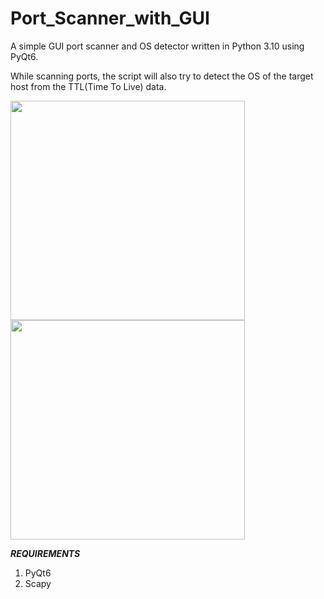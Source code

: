 # Port_Scanner_with_GUI
A simple GUI port scanner and OS detector written in Python 3.10 using PyQt6.

While scanning ports, the script will also try to detect the OS of the target host from the TTL(Time To Live) data.


<img src="https://user-images.githubusercontent.com/90629653/216343515-58e34ca3-efe4-4f13-9632-3c909d566168.png" width="375" height="351">

<img src="https://user-images.githubusercontent.com/90629653/216342058-564dee4d-6016-4ade-9426-f32e924586e7.png" width="375" height="351">


***REQUIREMENTS***
1) PyQt6
2) Scapy
